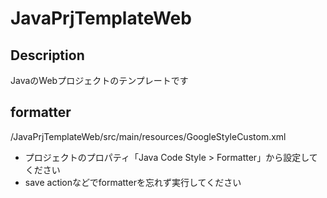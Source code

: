 # JavaPrjTemplateWeb

## Description

JavaのWebプロジェクトのテンプレートです

## formatter

/JavaPrjTemplateWeb/src/main/resources/GoogleStyleCustom.xml

- プロジェクトのプロパティ「Java Code Style > Formatter」から設定してください
- save actionなどでformatterを忘れず実行してください
